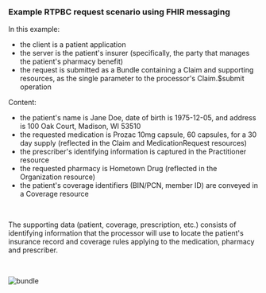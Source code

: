 <h3 id="example-rtpbc-request-scenario-using-fhir-messaging">Example RTPBC request scenario using FHIR messaging</h3>
<p>In this example:</p>
<ul>
<li>the client is a patient application</li>
<li>the server is the patient&#39;s insurer (specifically, the party that manages the patient&#39;s pharmacy benefit)</li>
<li>the request is submitted as a Bundle containing a Claim and supporting resources, as the single parameter to the processor&#39;s Claim.$submit operation</li>
</ul>
<p>Content:</p>
<ul>
<li>the patient&#39;s name is Jane Doe, date of birth is 1975-12-05, and address is 100 Oak Court, Madison, WI 53510</li>
<li>the requested medication is Prozac 10mg capsule, 60 capsules, for a 30 day supply (reflected in the Claim and MedicationRequest resources)</li>
<li>the prescriber&#39;s identifying information is captured in the Practitioner resource</li>
<li>the requested pharmacy is Hometown Drug (reflected in the Organization resource)</li>
<li>the patient&#39;s coverage identifiers (BIN/PCN, member ID) are conveyed in a Coverage resource</li>
</ul>
<br/>
<p>The supporting data (patient, coverage, prescription, etc.) consists of identifying information that the processor will use to locate the patient&#39;s insurance record and coverage rules applying to the medication, pharmacy and prescriber.</p>
<p><br/></p>
<div><img src="rtpbc-bundle-request-03.png" alt="bundle"></div>

<br/>

<br/>